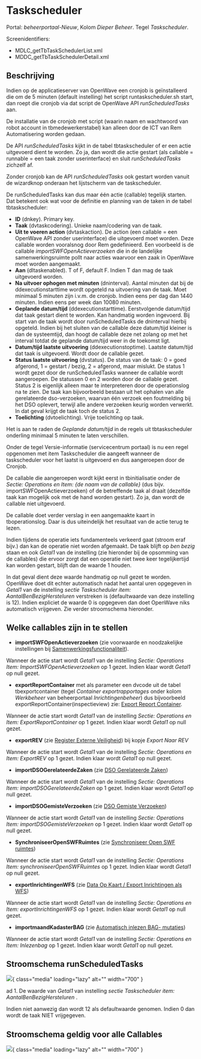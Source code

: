 # Taskscheduler

Portal: _beheerportaal-Nieuw_, Kolom _Dieper Beheer_. Tegel _Taskscheduler_.

Screenidentifiers:

- MDLC_getTbTaskSchedulerList.xml
- MDDC_getTbTaskSchedulerDetail.xml

## Beschrijving

Indien op de applicatieserver van OpenWave een cronjob is geïnstalleerd die om de 5 minuten (default instelling) het script runtaskscheduler.sh start, dan
roept die cronjob via dat script de OpenWave API _runScheduledTasks_ aan.

De installatie van de cronjob met script (waarin naam en wachtwoord van robot account in tbmedewerkerstabel) kan alleen door de ICT van Rem Automatisering worden gedaan.

De API _runScheduledTasks_ kijkt in de tabel tbtaskscheduler of er een actie uitgevoerd dient te worden. Zo ja, dan wordt die actie gestart (als callable = runnable = een taak zonder userinterface) en sluit _runScheduledTasks_ zichzelf af.

Zonder cronjob kan de API _runScheduledTasks_ ook gestart worden vanuit de wizardknop onderaan het lijstscherm van de taskscheduler.

De runScheduledTasks kan dus maar één actie (callable) tegelijk starten. Dat betekent ook wat voor de definitie en planning van de taken in de tabel tbtaskscheduler:

- **ID** (dnkey). Primary key.
- **Taak** (dvtaskcodering). Unieke naam/codering van de taak.
- **Uit te voeren action** (dvtaskaction). De action (een callable = een OpenWave API zonder userinterface) die uitgevoerd moet worden. Deze callable worden vooralsnog door Rem gedefinieerd. Een voorbeeld is de callable _importSWFOpenActieverzoeken_ die in de landelijke samenwerkingsruimte pollt naar acties waarvoor een zaak in OpenWave moet worden aangemaakt.
- **Aan** (dltaskenabled). T of F, default F. Indien T dan mag de taak uitgevoerd worden.
- **Na uitvoer ophogen met minuten** (dninterval). Aantal minuten dat bij de ddexecutionstarttime wordt opgeteld na uitvoering van de taak. Moet minimaal 5 minuten zijn i.v.m. de cronjob. Indien eens per dag dan 1440 minuten. Indien eens per week dan 10080 minuten.
- **Geplande datum/tijd** (ddexecutionstarttime). Eerstvolgende datum/tijd dat taak gestart dient te worden. Kan handmatig worden ingevoerd. Bij start van de taak wordt door runScheduledTasks de dninterval hierbij opgeteld. Indien bij het sluiten van de callable deze datum/tijd kleiner is dan de systeemtijd, dan hoogt de callable deze net zolang op met het interval totdat de geplande datum/tijd weer in de toekomst ligt.
- **Datum/tijd laatste uitvoering** (ddexecutionstoptime). Laatste datum/tijd dat taak is uitgevoerd. Wordt door de callable gezet.
- **Status laatste uitvoering** (dvstatus). De status van de taak: 0 = goed afgerond, 1 = gestart / bezig, 2 = afgerond, maar mislukt. De status 1 wordt gezet door de runScheduledTasks wanneer de callable wordt aangeroepen. De statussen 0 en 2 worden door de callable gezet. Status 2 is eigenlijk alleen maar te interpreteren door de operationslog na te zien. De taak kan bijvoorbeeld bestaan uit het ophalen van alle gerelateerde dso-verzoeken, waarvan één verzoek een foutmelding bij het DSO oplevert, terwijl alle andere verzoeken keurig worden verwerkt. In dat geval krijgt de taak toch de status 2.
- **Toelichting** (dvtoelichting). Vrije toelichting op taak.

Het is aan te raden de _Geplande datum/tijd_ in de regels uit tbtaskscheduler onderling minimaal 5 minuten te laten verschillen.

Onder de tegel Versie-informatie (servicecentrum portaal) is nu een regel opgenomen met item Taskscheduler die aangeeft wanneer de taskscheduler voor het laatst is uitgevoerd en dus aangeroepen door de Cronjob.

De callable die aangeroepen wordt kijkt eerst in tbinitialisatie onder de _Sectie: Operations en Item: {de naam van de callable}_ (dus bijv. importSWFOpenActieverzoeken) of de betreffende taak al draait (dezelfde taak kan mogelijk ook met de hand worden gestart). Zo ja, dan wordt de callable niet uitgevoerd.

De callable doet verder verslag in een aangemaakte kaart in tboperationslog. Daar is dus uiteindelijk het resultaat van de actie terug te lezen.

Indien tijdens de operatie iets fundamenteels verkeerd gaat (stroom eraf bijv.) dan kan de operatie niet worden afgemaakt. De taak blijft op _ben bezig_ staan en ook _Getal1_ van de instelling (zie hieronder bij de opsomming van de callables) die ervoor zorgt dat een operatie niet twee keer tegelijkertijd kan worden gestart, blijft dan de waarde 1 houden.

In dat geval dient deze waarde handmatig op null gezet te worden. OpenWave doet dit echter automatisch nadat het aantal uren opgegeven in _Getal1_ van de instelling _sectie Taskscheduler item: AantalBenBezigHersteluren_ verstreken is (defaultwaarde van deze instelling is 12). Indien expliciet de waarde 0 is opgegeven dan doet OpenWave niks automatisch vrijgeven. Zie verder stroomschema hieronder.

## Welke callables zijn in te stellen

- **importSWFOpenActieverzoeken** (zie voorwaarde en noodzakelijke instellingen bij [Samenwerkingsfunctionaliteit](/instellen_inrichten/samenwerkingsfunctionaliteit.md)).

Wanneer de actie start wordt _Getal1_ van de instelling _Sectie: Operations Item: ImportSWFOpenActieverzoeken_ op 1 gezet. Indien klaar wordt _Getal1_ op null gezet.

- **exportReportContainer** met als parameter een dvcode uit de tabel tbexportcontainer (tegel _Container exportrapportages_ onder kolom _Werkbeheer_ van beheerportaal _Inrichtingenbeheer_) dus bijvoorbeeld exportReportContainer(inspectieview) zie: [Export Report Container](/instellen_inrichten/export_report_container.md).

Wanneer de actie start wordt _Getal1_ van de instelling _Sectie: Operations en Item: ExportReportContainer_ op 1 gezet. Indien klaar wordt _Getal1_ op null gezet.

- **exportREV** (zie [Register Externe Veiligheid](/instellen_inrichten/register_exrterne_veiligheid.md)) bij kopje _Export Naar REV_

Wanneer de actie start wordt _Getal1_ van de instelling _Sectie: Operations en Item: ExportREV_ op 1 gezet. Indien klaar wordt _Getal1_ op null gezet.

- **importDSOGerelateerdeZaken** (zie [DSO Gerelateerde Zaken](/probleemoplossing/programmablokken/dso_gerelateerde_zaken.md))

Wanneer de actie start wordt _Getal1_ van de instelling _Sectie: Operations Item: importDSOGerelateerdeZaken_ op 1 gezet. Indien klaar wordt _Getal1_ op null gezet.

- **importDSOGemisteVerzoeken** (zie [DSO Gemiste Verzoeken](/probleemoplossing/programmablokken/dso_gemiste_verzoeken.md))

Wanneer de actie start wordt _Getal1_ van de instelling _Sectie: Operations Item: importDSOGemisteVerzoeken_ op 1 gezet. Indien klaar wordt _Getal1_ op null gezet.

- **SynchroniseerOpenSWFRuimtes** (zie [Synchroniseer Open SWF ruimtes](/probleemoplossing/programmablokken/synchroniseer_open_swfruimtes.md))

Wanneer de actie start wordt _Getal1_ van de instelling _Sectie: Operations Item: synchroniseerOpenSWFRuimtes_ op 1 gezet. Indien klaar wordt _Getal1_ op null gezet.

- **exportInrichtingenWFS** (zie [Data Op Kaart / Export Inrichtingen als WFS](/instellen_inrichten/data_op_kaart.md))

Wanneer de actie start wordt _Getal1_ van de instelling _Sectie: Operations en Item: exportInrichtingenWFS_ op 1 gezet. Indien klaar wordt _Getal1_ op null gezet.

- **importmaandKadasterBAG** (zie [Automatisch inlezen BAG- mutaties](/probleemoplossing/programmablokken/automatisch_inlezen_bag_-mutaties.md))

Wanneer de actie start wordt _Getal1_ van de instelling _Sectie: Operations en Item: Inlezenbag_ op 1 gezet. Indien klaar wordt _Getal1_ op null gezet.

## Stroomschema runScheduledTasks

![](../img/applicatiebeheer/instellen_inrichten/runscheduledtasks.w.700_tok.d26a53.png){ class="media" loading="lazy" alt="" width="700" }

ad 1. De waarde van _Getal1_ van instelling _sectie Taskscheduler item: AantalBenBezigHersteluren_ .

Indien niet aanwezig dan wordt 12 als defaultwaarde genomen. Indien 0 dan wordt de taak NIET vrijgegeven.

## Stroomschema geldig voor alle Callables

![](../img/applicatiebeheer/instellen_inrichten/callable.w.700_tok.3aec52.png){ class="media" loading="lazy" alt="" width="700" }
